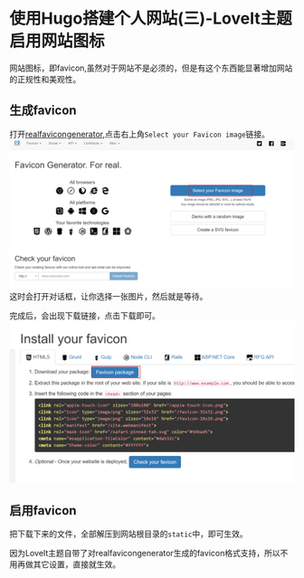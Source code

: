 # 使用Hugo搭建个人网站(三)-LoveIt主题启用网站图标


网站图标，即favicon,虽然对于网站不是必须的，但是有这个东西能显著增加网站的正规性和美观性。

## 生成favicon
打开[realfavicongenerator](https://realfavicongenerator.net/),点击右上角`Select your Favicon image`链接。
![](点击链接.png)
这时会打开对话框，让你选择一张图片，然后就是等待。

完成后，会出现下载链接，点击下载即可。
![](点击下载.png)

## 启用favicon
把下载下来的文件，全部解压到网站根目录的`static`中，即可生效。

因为LoveIt主题自带了对realfavicongenerator生成的favicon格式支持，所以不用再做其它设置，直接就生效。
